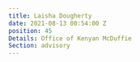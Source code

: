 ```yaml
---
title: Laisha Dougherty
date: 2021-08-13 00:54:00 Z
position: 45
Details: Office of Kenyan McDuffie
Section: advisory
---
```


